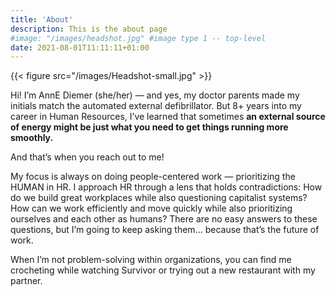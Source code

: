 ```yaml
---
title: 'About'
description: This is the about page
#image: "/images/headshot.jpg" #image type 1 -- top-level
date: 2021-08-01T11:11:11+01:00
---
```



<!-- Image type 2: "inline" -->
{{< figure src="/images/Headshot-small.jpg"  >}}

Hi! I’m AnnE Diemer (she/her) — and yes, my doctor parents made my initials match the automated external defibrillator. But 8+ years into my career in Human Resources, I’ve learned that sometimes **an external source of energy might be just what you need to get things running more smoothly.** 

And that’s when you reach out to me!

My focus is always on doing people-centered work — prioritizing the HUMAN in HR. I approach HR through a lens that holds contradictions: How do we build great workplaces while also questioning capitalist systems? How can we work efficiently and move quickly while also prioritizing ourselves and each other as humans? There are no easy answers to these questions, but I’m going to keep asking them… because that’s the future of work.

When I’m not problem-solving within organizations, you can find me crocheting while watching Survivor or trying out a new restaurant with my partner.

